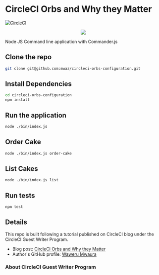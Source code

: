 # CircleCI Orbs and Why they Matter

[![CircleCI](https://circleci.com/gh/mwaz/circleci-orbs-configuration.svg?style=svg)](https://circleci.com/gh/mwaz/circleci-orbs-configuration-config)

<p align="center"><img src="https://avatars3.githubusercontent.com/u/59034516"></p>

Node JS Command line application with Commander.js

## Clone the repo
```bash
git clone git@github.com:mwaz/circleci-orbs-configuration.git
```
## Install Dependencies
```bash
cd circleci-orbs-configuration
npm install
```

## Run the application
```bash
node ./bin/index.js
```

## Order Cake
```bash
node ./bin/index.js order-cake
```

## List Cakes
```bash
node ./bin/index.js list
```

## Run tests
```bash
npm test
```

## Details

This repo is built following a tutorial published on CircleCI blog under the CircleCI Guest Writer Program.

-   Blog post: [ CircleCI Orbs and Why they Matter][blog]
-   Author's GitHub profile: [Waweru Mwaura][author]

### About CircleCI Guest Writer Program


[blog]: https://circleci.com/blog/circleci-orbs-and-why-they-matter
[author]: https://github.com/mwaz
